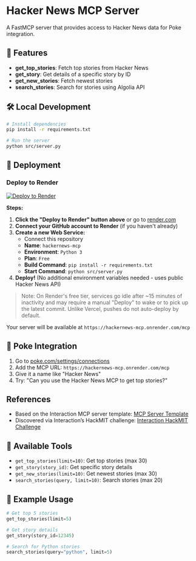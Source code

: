 # Hacker News MCP Server

A FastMCP server that provides access to Hacker News data for Poke integration.

## 🚀 Features

- **get_top_stories**: Fetch top stories from Hacker News
- **get_story**: Get details of a specific story by ID
- **get_new_stories**: Fetch newest stories
- **search_stories**: Search for stories using Algolia API

## 🛠️ Local Development

```bash
# Install dependencies
pip install -r requirements.txt

# Run the server
python src/server.py
```

## 🚢 Deployment

### Deploy to Render

[![Deploy to Render](https://render.com/images/deploy-to-render-button.svg)](https://render.com/deploy)

**Steps:**
1. **Click the "Deploy to Render" button above** or go to [render.com](https://render.com)
2. **Connect your GitHub account to Render** (if you haven't already)
3. **Create a new Web Service:**
   - Connect this repository
   - **Name**: `hackernews-mcp`
   - **Environment**: `Python 3`
   - **Plan**: `Free`
   - **Build Command**: `pip install -r requirements.txt`
   - **Start Command**: `python src/server.py`
4. **Deploy!** (No additional environment variables needed - uses public Hacker News API)

> Note: On Render's free tier, services go idle after ~15 minutes of inactivity and may require a manual "Deploy" to wake or to pick up the latest commit. Unlike Vercel, pushes do not auto-deploy by default.

Your server will be available at `https://hackernews-mcp.onrender.com/mcp`

## 🎯 Poke Integration

1. Go to [poke.com/settings/connections](https://poke.com/settings/connections)
2. Add the MCP URL: `https://hackernews-mcp.onrender.com/mcp`
3. Give it a name like "Hacker News"
4. Try: "Can you use the Hacker News MCP to get top stories?"

## References

- Based on the Interaction MCP server template: [MCP Server Template](https://github.com/InteractionCo/mcp-server-template/tree/main)
- Discovered via Interaction’s HackMIT challenge: [Interaction HackMIT Challenge](https://interaction.co/HackMIT)

## 🔧 Available Tools

- `get_top_stories(limit=10)`: Get top stories (max 30)
- `get_story(story_id)`: Get specific story details
- `get_new_stories(limit=10)`: Get newest stories (max 30)
- `search_stories(query, limit=10)`: Search stories (max 20)

## 📝 Example Usage

```python
# Get top 5 stories
get_top_stories(limit=5)

# Get story details
get_story(story_id=12345)

# Search for Python stories
search_stories(query="python", limit=5)
```
